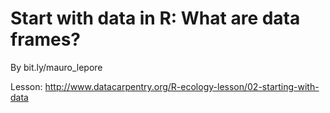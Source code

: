 Start with data in R: What are data frames?
================

By bit.ly/mauro\_lepore

Lesson: <http://www.datacarpentry.org/R-ecology-lesson/02-starting-with-data>
